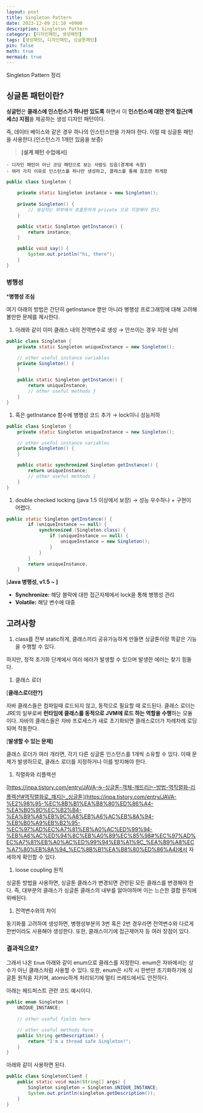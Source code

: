 ```yaml
---
layout: post
title: Singleton Pattern
date: 2023-12-09 21:10 +0900 
description: Singleton Pattern
category: [디자인패턴, 생성패턴] 
tags: [생성패턴, 디자인패턴, 싱글톤패턴] 
pin: false
math: true
mermaid: true
---
```

Singleton Pattern 정리
<!--more-->
## 싱글톤 패턴이란?


**싱글턴**은 **클래스에 인스턴스가 하나만 있도록** 하면서 이 **인스턴스에 대한 전역 접근(액세스) 지점**을 제공하는 생성 디자인 패턴이다.


즉, 데이터 베이스와 같은 경우 하나의 인스턴스만을 가져야 한다. 이럴 때 싱글톤 패턴을 사용한다.(인스턴스가 1개만 있음을 보증)


> **[설계 패턴 수업에서]**

	- 디자인 패턴이 아닌 코딩 패턴으로 보는 사람도 있음(경계에 속함)
	- 여러 가지 이유로 인스턴스를 하나만 생성하고, 클래스를 통해 참조만 하게함

```java
public class Singleton {

    private static Singleton instance = new Singleton();
    
    private Singleton() {
        // 생성자는 외부에서 호출못하게 private 으로 지정해야 한다.
    }

    public static Singleton getInstance() {
        return instance;
    }

    public void say() {
        System.out.println("hi, there");
    }
}
```


### 병행성


***병행성 조심**


여기 아래의 방법은 간단히 getInstance 뿐만 아니라 병행성 프로그래밍에 대해 고려해볼만한 문제를 제시한다.

1. 아래와 같이 이미 클래스 내의 전역변수로 생성 → 안쓰이는 경우 자원 낭비

```java
public class Singleton {
    private static Singleton uniqueInstance = new Singleton();

    // other useful instance variables
    private Singleton() {
    }

    public static Singleton getInstance() {
        return uniqueInstance;
        // other useful methods }
    }
}
```

1. 혹은 getInstance 함수에 병행성 코드 추가 → lock이니 성능저하

```java
public class Singleton {
    private static Singleton uniqueInstance = new Singleton();

    // other useful instance variables
    private Singleton() {
    }

    public static synchronized Singleton getInstance() {
        return uniqueInstance;
        // other useful methods }
    }
}
```

1. double checked locking (java 1.5 이상에서 보장) → 성능 우수하나 + 구현이 어렵다.

```java
public static Singleton getInstance() {
		if (uniqueInstance == null) {
			synchronized (Singleton.class) {
				if (uniqueInstance == null) {
					uniqueInstance = new Singleton();
				}
			}
		}
		return uniqueInstance;
	}
```


[**Java 병행성, v1.5 ~ ]**

- **Synchronize:** 해당 블락에 대한 접근자체에서 lock을 통해 병행성 관리
- **Volatile:** 해당 변수에 대중

## 고려사항

1. class를 전부 static하게, 클래스끼리 공유가능하게 만들면 싱글톤이랑 똑같은 기능을 수행할 수 있다.

하지만, 정적 초기화 단계에서 여러 에러가 발생할 수 있으며 발생한 에러는 찾기 힘들다.

1. 클래스 로더

[**클래스로더란?]**


자바 클래스들은 컴파일때 로드되지 않고, 동적으로 필요할 때 로드된다. 클래스 로더는 JRE의 일부로써 **런타임에 클래스를 동적으로 JVM에 로드 하는 역할을 수행**하는 모듈이다. 자바의 클래스들은 자바 프로세스가 새로 초기화되면 클래스로더가 차례차례 로딩되며 작동한다.


[**발생할 수 있는 문제]**


클래스 로더가 여러 개라면, 각기 다른 싱글톤 인스턴스를 1개씩 소유할 수 있다. 이때 문제가 발생하므로, 클래스 로더를 지정하거나 이를 방지해야 한다.

1. 직렬화와 리플렉션

[https://inpa.tistory.com/entry/JAVA-☕-싱글톤-객체-깨뜨리는-방법-역직렬화-리플렉션#역직렬화로_깨지는_싱글톤](https://inpa.tistory.com/entry/JAVA-%E2%98%95-%EC%8B%B1%EA%B8%80%ED%86%A4-%EA%B0%9D%EC%B2%B4-%EA%B9%A8%EB%9C%A8%EB%A6%AC%EB%8A%94-%EB%B0%A9%EB%B2%95-%EC%97%AD%EC%A7%81%EB%A0%AC%ED%99%94-%EB%A6%AC%ED%94%8C%EB%A0%89%EC%85%98#%EC%97%AD%EC%A7%81%EB%A0%AC%ED%99%94%EB%A1%9C_%EA%B9%A8%EC%A7%80%EB%8A%94_%EC%8B%B1%EA%B8%80%ED%86%A4)에서 자세하게 확인할 수 있다.

1. loose coupling 원칙

싱글톤 방법을 사용하면, 싱글톤 클래스가 변경되면 관련된 모든 클래스를 변경해야 한다. 즉, 대부분의 클래스가 싱글톤 클래스의 내부를 알아야하며 이는 느슨한 결합 원칙에 위배된다. 

1. 전역변수와의 차이

동기화를 고려하여 생성하면, 병행성부분의 3번 혹은 2번 경우라면 전역변수와 다르게 한번이라도 사용해야 생성한다. 또한, 클래스이기에 접근제어자 등 여러 장점이 있다.


### 결과적으로?


그래서 나온 `Enum` 아래와 같이 enum으로 클래스를 지정한다. enum은 자바에서는 상수가 아닌 클래스처럼 사용할 수 있다. 또한, enum은 시작 시 한번만 초기화하기에 싱글톤 원칙을 지키며, atomic하게 처리되기에 멀티 쓰레드에서도 안전하다.


아래는 헤드퍼스트 관련 코드 예시이다. 


```java
public enum Singleton {
	UNIQUE_INSTANCE;
 
	// other useful fields here

	// other useful methods here
	public String getDescription() {
		return "I'm a thread safe Singleton!";
	}
}
```


아래와 같이 사용하면 된다.


```java
public class SingletonClient {
	public static void main(String[] args) {
		Singleton singleton = Singleton.UNIQUE_INSTANCE;
		System.out.println(singleton.getDescription());
	}
}
```

